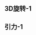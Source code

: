 ## 3D旋转-1
<preview path="../demo/canvas/part3/rotate1.vue"></preview>

## 引力-1
<preview path="../demo/canvas/part3/gravity1.vue"></preview>